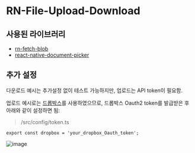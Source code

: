 # RN-File-Upload-Download

## 사용된 라이브러리
* [rn-fetch-blob](https://github.com/joltup/rn-fetch-blob)
* [react-native-document-picker](https://github.com/rnmods/react-native-document-picker)

## 추가 설정
다운로드 예시는 추가설정 없이 테스트 가능하지만, 업로드는 API token이 필요함.

업로드 예시로는 [드롭박스](https://www.dropbox.com/home)를 사용하였으므로, 드롭박스 Oauth2 token를 발급받은 후 아래와 같이 설정하면 됨:
> /src/config/token.ts

`export const dropbox =
  'your_dropbox_Oauth_token';
`

![image](https://user-images.githubusercontent.com/48432932/118461906-1ba8d380-b739-11eb-95f1-ef670e034784.png)


